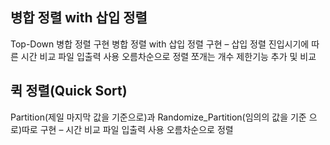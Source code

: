 <h2>병합 정렬 with 삽입 정렬</h2>
Top-Down 병합 정렬 구현 
병합 정렬 with 삽입 정렬 구현 – 삽입 정렬 진입시기에 따른 시간 비교
파일 입출력 사용
오름차순으로 정렬
쪼개는 개수 제한기능 추가 및 비교

<h2>퀵 정렬(Quick Sort)</h2>
Partition(제일 마지막 값을 기준으로)과 Randomize_Partition(임의의 값을 기준 으로)따로 구현 – 시간 비교
파일 입출력 사용
오름차순으로 정렬
